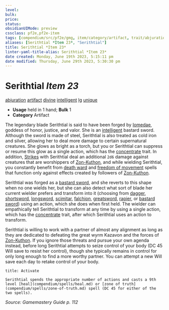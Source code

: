 ```yaml
---
level:
bulk:
price:
status:
obsidianUIMode: preview
cssclass: pf2e,pf2e-item
tags: [compendium/src/pf2e/gmg, item/category/artifact, trait/abjuration, trait/artifact, trait/divine, trait/intelligent, trait/lg, trait/unique]
aliases: [Serithtial *Item 23*, "Serithtial"]
title: Serithtial *Item 23*
linter-yaml-title-alias: Serithtial *Item 23*
date created: Monday, June 19th 2023, 5:15:11 pm
date modified: Thursday, June 29th 2023, 5:30:30 pm
---
```


# Serithtial *Item 23*

[abjuration](rules/traits/abjuration.md) [artifact](rules/traits/artifact-gmg.md) [divine](rules/traits/divine.md) [intelligent](rules/traits/intelligent-gmg.md) [lg](rules/traits/lawful-goo-b1.md) [unique](rules/traits/unique.md)  

- **Usage** held in 1 hand; **Bulk** 1
- **Category** Artifact

The legendary blade Serithtial is said to have been forged by [Iomedae](compendium/setting/deities/iomedae.md), goddess of honor, justice, and valor. She is an [intelligent](rules/traits/intelligent-gmg.md) bastard sword. Although the sword is made of steel, Serithtial is also treated as cold iron and silver, allowing her to deal more damage to certain supernatural creatures. She glows as bright as a torch, but you or Serithtial can suppress or resume this glow as a single action, which has the [concentrate](rules/traits/concentrate.md) trait. In addition, [Strikes](rules/actions/strike.md) with Serithtial deal an additional `2d6` damage against creatures that are worshippers of [Zon-Kuthon](compendium/setting/deities/zon-kuthon.md), and while wielding Serithtial, you constantly benefit from [death ward](compendium/spells/death-ward.md) and [freedom of movement](compendium/spells/freedom-of-movement.md) spells that function only against effects created by followers of [Zon-Kuthon](compendium/setting/deities/zon-kuthon.md).

Serithtial was forged as a [bastard sword](compendium/equipment/items/bastard-sword.md), and she reverts to this shape when no one wields her, but she can also detect what sort of blade her current wielder prefers and transform into it (choosing from [dagger](compendium/equipment/items/dagger.md), [shortsword](compendium/equipment/items/shortsword.md), [longsword](compendium/equipment/items/longsword.md), [scimitar](compendium/equipment/items/scimitar.md), [falchion](compendium/equipment/items/falchion.md), [greatsword](compendium/equipment/items/greatsword.md), [rapier](compendium/equipment/items/rapier.md), or [bastard sword](compendium/equipment/items/bastard-sword.md)) using an action, which she does when first held. The wielder can empathically tell Serithtial to transform at any time by using a single action, which has the [concentrate](rules/traits/concentrate.md) trait, after which Serithtial uses an action to transform.

Serithtial is willing to work with a partner of almost any alignment as long as they are dedicated to defeating the great wyrm Kazavon and the forces of [Zon-Kuthon](compendium/setting/deities/zon-kuthon.md). If you ignore those threats and pursue your own agenda instead, before long Serithtial attempts to seize control of your body (DC 45 Will save to resist her control), though she typically remains in control for only long enough to find a more worthy partner. You can attempt a new Will save each day to retake control of your body.

```ad-embed-ability
title: Activate

Serithtial spends the appropriate number of actions and casts a 9th level [heal](compendium/spells/heal.md) or [zone of truth](compendium/spells/zone-of-truth.md) spell (DC 45 for either of the two spells).
```

*Source: Gamemastery Guide p. 112*
